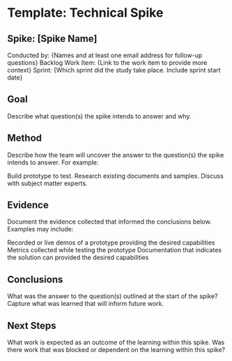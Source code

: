 # Template: Technical Spike

## Spike: [Spike Name]
Conducted by: {Names and at least one email address for follow-up questions}
Backlog Work Item: {Link to the work item to provide more context}
Sprint: {Which sprint did the study take place. Include sprint start date}

## Goal
Describe what question(s) the spike intends to answer and why.

## Method
Describe how the team will uncover the answer to the question(s) the spike intends to answer. For example:

Build prototype to test.
Research existing documents and samples.
Discuss with subject matter experts.

## Evidence
Document the evidence collected that informed the conclusions below. Examples may include:

Recorded or live demos of a prototype providing the desired capabilities
Metrics collected while testing the prototype
Documentation that indicates the solution can provided the desired capabilities

## Conclusions
What was the answer to the question(s) outlined at the start of the spike? Capture what was learned that will inform future work.

## Next Steps
What work is expected as an outcome of the learning within this spike. Was there work that was blocked or dependent on the learning within this spike?
